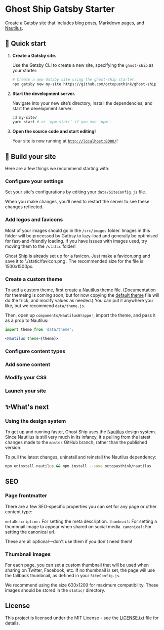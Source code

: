 # Ghost Ship Gatsby Starter

Create a Gatsby site that includes blog posts, Markdown pages, and [Nautilus](https://nautilus.octopusthink.com/).

## 🚀 Quick start

1. **Create a Gatsby site.**

    Use the Gatsby CLI to create a new site, specifying the `ghost-ship` as your starter:

    ```bash
    # Create a new Gatsby site using the ghost-ship starter.
    npx gatsby new my-site https://github.com/octopusthink/ghost-ship
    ```

2. **Start the development server.**

    Navigate into your new site’s directory, install the dependencies, and start the development server:

    ```bash
    cd my-site/
    yarn start # or `npm start` if you use `npm`.
    ```

3. **Open the source code and start editing!**

    Your site is now running at [`http://localhost:8000/`](http://localhost:8000/)!

## 🚧 Build your site

Here are a few things we recommend starting with:

### Configure your settings

Set your site's configurations by editing your `data/SiteConfig.js` file.

When you make changes, you'll need to restart the server to see these changes reflected.

### Add logos and favicons

Most of your images should go in the `/src/images` folder. Images in this folder will be processed by Gatbsy to lazy-load and generally be optimised for fast-and-friendly loading. If you have issues with images used, try moving them to the `/static` folder!

Ghost Ship is already set up for a favicon. Just make a favicon.png and save it to './static/favicon.png'. The recommended size for the file is 1500x1500px.

### Create a custom theme

To add a custom theme, first create a [Nautilus](https://nautilus.octopusthink.com/) theme file. (Documentation for themeing is coming soon, but for now copying the [default theme](https://github.com/octopusthink/nautilus/blob/master/src/themes/nautilus/index.js) file will do the trick, and modify values as needed.) You can put it anywhere you like, but we recommend `data/theme.js`.

Then, open up `components/NautilusWrapper`, import the theme, and pass it as a prop to Nautilus:

```jsx
import theme from 'data/theme';

<Nautilus theme={theme}>
```

### Configure content types

### Add some content

### Modify your CSS

### Launch your site

## ✨What's next

### Using the design system

To get up and running faster, Ghost Ship uses the [Nautilus](https://nautilus.octopusthink.com) design system. Since Nautilus is still very much in its infancy, it's pulling from the latest changes made to the `master` GitHub branch, rather than the published version.

To pull the latest changes, uninstall and reinstall the Nautilus dependency:

```bash
npm uninstall nautilus && npm install --save octopusthink/nautilus
```

## SEO

### Page frontmatter

There are a few SEO-specific properties you can set for any page or other content type:

`metaDescription:` For setting the meta description.
`thumbnail`: For setting a thumbnail image to appear when shared on social media.
`canonical`: For setting the canonical url.

These are all optional—don't use them if you don't need them!

### Thumbnail images

For each page, you can set a custom thumbnail that will be used when sharing on Twitter, Facebook, etc. If no thumbnail is set, the page will use the fallback thumbnail, as defined in your `SiteConfig.js`.

We recommend using the size 630x1200 for maximum compatibility. These images should be stored in the `static/` directory.

## License

This project is licensed under the MIT License - see the [LICENSE.txt](LICENSE.txt) file for details.
